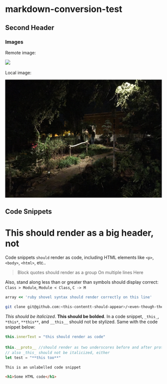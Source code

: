# markdown-conversion-test

## Second Header

### Images

Remote image:

<img src="https://curriculum-content.s3.amazonaws.com/flag-icon-gray-hover.png" />

Local image:

<img src="./image.JPG" />

## Code Snippets

<h1>This should render as a big header, not </h1>

Code snippets `should` render as code, including HTML elements like `<p>`, `<body>`, `<html>`, etc..

> Block quotes should render as a group
> On multiple lines
> Here


Also, stand along less than or greater than symbols should display correct: `Class > Module`, `Module < Class`, `C -> M`

```rb
array << 'ruby shovel syntax should render correctly on this line'
```

```sh
git clone git@github.com:<this-contentt-should-appear>/<even-though-these-are-wrapped-like-html>
```

_This should be italicized_. **This should be bolded**. In a code snippet, `_this_`, `*this*`, `**this**`, and `__this__` should not be stylized. Same with the code snippet below:

```js
this.innerText = "this should render as code"

this.__proto__ //should render as two underscores before and after proto, not italicized
// also _this_ should not be italicized, either
let test = "**this too**"
```

```
This is an unlabelled code snippet
```

```html
<h1>Some HTML code</h1>
```

